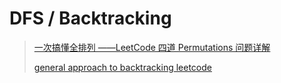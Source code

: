 # DFS / Backtracking

> [一次搞懂全排列 ——LeetCode 四道 Permutations 问题详解](https://www.jianshu.com/p/db90675cb82b)
>
> [general approach to backtracking leetcode](https://leetcode.com/problems/permutations/discuss/18239/A-general-approach-to-backtracking-questions-in-Java-(Subsets-Permutations-Combination-Sum-Palindrome-Partioning))
